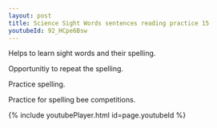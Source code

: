 ```yaml
---
layout: post
title: Science Sight Words sentences reading practice 15
youtubeId: 92_HCpe6Bsw
---
```

 
 
Helps to learn sight words and their spelling.

Opportunitiy to repeat the spelling. 

Practice spelling. 
 
Practice for spelling bee competitions. 
 
{% include youtubePlayer.html id=page.youtubeId %}
 
 
